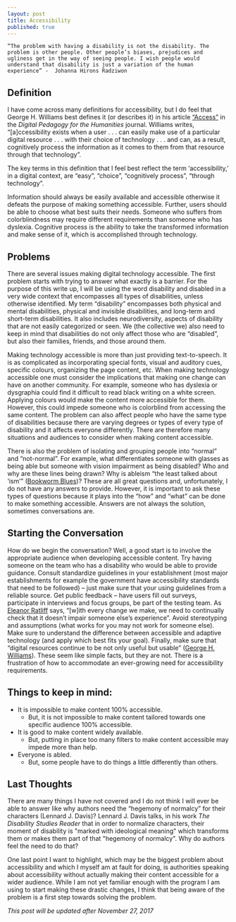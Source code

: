 ```yaml
---
layout: post
title: Accessibility
published: true
---
```


    “The problem with having a disability is not the disability. The problem is other people. Other people’s biases, prejudices and   ugliness get in the way of seeing people. I wish people would understand that disability is just a variation of the human experience” -  Johanna Hirons Radziwon

## Definition
I have come across many definitions for accessibility, but I do feel that George H. Williams best defines it (or describes it) in his article [“Access”](https://digitalpedagogy.mla.hcommons.org/keywords/access/) in the *Digital Pedagogy for the Humanities* journal. Williams writes, “[a]ccessibility exists when a user . . . can easily make use of a particular digital resource . . . with their choice of technology . . . and can, as a result, cognitively process the information as it comes to them from that resource through that technology”. 

The key terms in this definition that I feel best reflect the term ‘accessibility,’ in a digital context, are “easy”, “choice”, “cognitively process”, “through technology”. 

Information should always be easily available and accessible otherwise it defeats the purpose of making something accessible. Further, users should be able to choose what best suits their needs. Someone who suffers from colorblindness may require different requirements than someone who has dyslexia. Cognitive process is the ability to take the transformed information and make sense of it, which is accomplished through technology.   
## Problems
There are several issues making digital technology accessible. The first problem starts with trying to answer what exactly is a barrier. For the purpose of this write up, I will be using the word disability and disabled in a very wide context that encompasses all types of disabilities, unless otherwise identified.  My term “disability” encompasses both physical and mental disabilities, physical and invisible disabilities, and long-term and short-term disabilities. It also includes neurodiversity, aspects of disability that are not easily categorized or seen. We (the collective we) also need to keep in mind that disabilities do not only affect those who are “disabled”, but also their families, friends, and those around them. 

Making technology accessible is more than just providing text-to-speech. It is as complicated as incorporating special fonts, visual and auditory cues, specific colours, organizing the page content, etc. When making technology accessible one must consider the implications that making one change can have on another community. For example, someone who has dyslexia or dysgraphia could find it difficult to read black writing on a white screen. Applying colours would make the content more accessible for them. However, this could impede someone who is colorblind from accessing the same content. The problem can also affect people who have the same type of disabilities because there are varying degrees or types of every type of disability and it affects everyone differently. There are therefore many situations and audiences to consider when making content accessible. 

There is also the problem of isolating and grouping people into “normal” and “not-normal”. For example, what differentiates someone with glasses as being able but someone with vision impairment as being disabled? Who and why are these lines being drawn? Why is ableism “the least talked about ‘ism’” ([Bookworm Blues]( http://www.bookwormblues.net/2014/09/10/i-am-not-broken-the-language-of-disability/))? These are all great questions and, unfortunately, I do not have any answers to provide. However, it is important to ask these types of questions because it plays into the “how” and “what” can be done to make something accessible. Answers are not always the solution, sometimes conversations are. 

## Starting the Conversation
How do we begin the conversation? Well, a good start is to involve the appropriate audience when developing accessible content. Try having someone on the team who has a disability who would be able to provide guidance. Consult standardize guidelines in your establishment (most  major establishments for example the government have accessibility standards that need to be followed) – just make sure that your using guidelines from a reliable source. Get public feedback – have users fill out surveys, participate in interviews and focus groups, be part of the testing team. As [Eleanor Ratliff]( https://alistapart.com/article/accessibility-whack-a-mole) says, “[w]ith every change we make, we need to continually check that it doesn’t impair someone else’s experience”. Avoid stereotyping and assumptions (what works for you may not work for someone else). Make sure to understand the difference between accessible and adaptive technology (and apply which best fits your goal). Finally, make sure that “digital resources continue to be not only useful but usable” ([George H. Williams]( http://dhdebates.gc.cuny.edu/debates/text/44)). These seem like simple facts, but they are not. There is a frustration of how to accommodate an ever-growing need for accessibility requirements. 

## Things to keep in mind:
* It is impossible to make content 100% accessible.
  *	But, it is not impossible to make content tailored towards one specific audience 100% accessible.
*	It is good to make content widely available.
    * But, putting in place too many filters to make content accessible may impede more than help. 
* Everyone is abled.
  * But, some people have to do things a little differently than others.

## Last Thoughts
There are many things I have not covered and I do not think I will ever be able to answer like why authors need the “hegemony of normalcy” for their characters (Lennard J. Davis)? Lennard J. Davis talks, in his work *The Disability Studies Reader* that in order to normalize characters, their moment of disability is "marked with ideological meaning" which transforms them or makes them part of that "hegemony of normalcy". Why do authors feel the need to do that? 

One last point I want to highlight, which may be the biggest problem about accessibility and which I myself am at fault for doing, is authorities speaking about accessibility without actually making their content accessible for a wider audience. While I am not yet familiar enough with the program I am using to start making these drastic changes, I think that being aware of the problem is a first step towards solving the problem. 

*This post will be updated after November 27, 2017*
